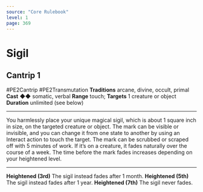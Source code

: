 ```yaml
---
source: "Core Rulebook"
level: 1
page: 369
---
```


# Sigil
## Cantrip 1
#PE2Cantrip #PE2Transmutation 
**Traditions** arcane, divine, occult, primal
**Cast** ◆◆ somatic, verbal
**Range** touch; **Targets** 1 creature or object
**Duration** unlimited (see below)

-----
You harmlessly place your unique magical sigil, which is about 1 square inch in size, on the targeted creature or object. The mark can be visible or invisible, and you can change it from one state to another by using an Interact action to touch the target. The mark can be scrubbed or scraped off with 5 minutes of work. If it’s on a creature, it fades naturally over the course of a week. The time before the mark fades increases depending on your heightened level.

---
**Heightened (3rd)** The sigil instead fades after 1 month. 
**Heightened (5th)** The sigil instead fades after 1 year. 
**Heightened (7th)** The sigil never fades.